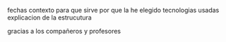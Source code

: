 fechas
contexto
para que sirve
por que la he elegido
tecnologias usadas
explicacion de la estrucutura

gracias a los compañeros y profesores
